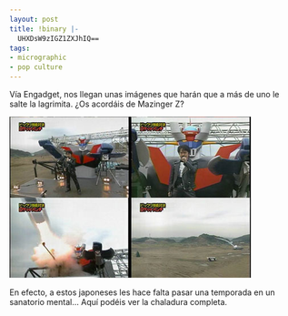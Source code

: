 ```yaml
---
layout: post
title: !binary |-
  UHXDsW9zIGZ1ZXJhIQ==
tags:
- micrographic
- pop culture
---
```

Vía Engadget, nos llegan unas imágenes que harán que a más de uno le salte la lagrimita. ¿Os acordáis de Mazinger Z?

<img src="/images/156.jpg" />

En efecto, a estos japoneses les hace falta pasar una temporada en un sanatorio mental… Aquí podéis ver la chaladura completa.
